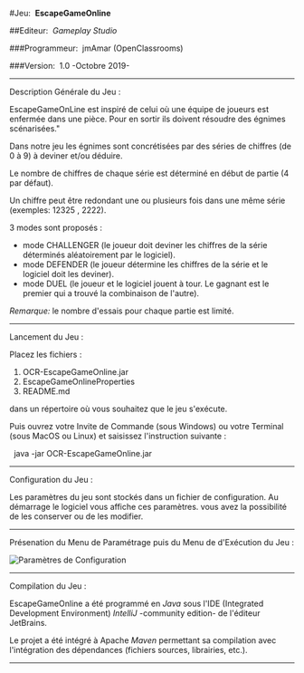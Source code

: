 #Jeu:&nbsp;&nbsp;**EscapeGameOnline**

##Editeur:&nbsp;&nbsp;*Gameplay Studio*

###Programmeur:&nbsp;&nbsp;jmAmar (OpenClassrooms)

###Version:&nbsp;&nbsp;1.0 -Octobre 2019-

-----

Description Générale du Jeu :

EscapeGameOnLine est inspiré de celui où une équipe de joueurs est enfermée dans une pièce.
Pour en sortir ils doivent résoudre des égnimes scénarisées."

Dans notre jeu les égnimes sont concrétisées par des séries de chiffres (de 0 à 9) à deviner et/ou déduire.

Le nombre de chiffres de chaque série est déterminé en début de partie (4 par défaut).

Un chiffre peut être redondant une ou plusieurs fois dans une même série (exemples: 12325 , 2222).

3 modes sont proposés :
* mode CHALLENGER (le joueur doit deviner les chiffres de la série déterminés aléatoirement par le logiciel).
* mode DEFENDER (le joueur détermine les chiffres de la série et le logiciel doit les deviner).
* mode DUEL (le joueur et le logiciel jouent à tour. Le gagnant est le premier qui a trouvé la combinaison de l'autre).
 
 *Remarque:* le nombre d'essais pour chaque partie est limité.
 
 -----
 
 Lancement du Jeu :
 
 Placez les fichiers :
 1. OCR-EscapeGameOnline.jar
 2. EscapeGameOnlineProperties
 3. README.md
 
 dans un répertoire où vous souhaitez que le jeu s'exécute.
 
 Puis ouvrez votre Invite de Commande (sous Windows) ou votre Terminal (sous MacOS ou Linux) et saisissez l'instruction suivante :
 
 &nbsp;&nbsp;java -jar OCR-EscapeGameOnline.jar

-----

Configuration du Jeu :

Les paramètres du jeu sont stockés dans un fichier de configuration. Au démarrage le logiciel vous affiche ces paramètres.
vous avez la possibilité de les conserver ou de les modifier.

-----
Présenation du Menu de Paramétrage puis du Menu de d'Exécution du Jeu :

![Paramètres de Configuration](src/main/resources/img/ParamètresConfiguration.PNG)

 -----
 
 Compilation du Jeu :
 
 EscapeGameOnline a été programmé en *Java* sous l'IDE (Integrated Development Environment) *IntelliJ* -community edition- de l'éditeur JetBrains.
 
 Le projet a été intégré à Apache *Maven* permettant sa compilation avec l'intégration des dépendances (fichiers sources, librairies, etc.).
 
 ----- 

    
    